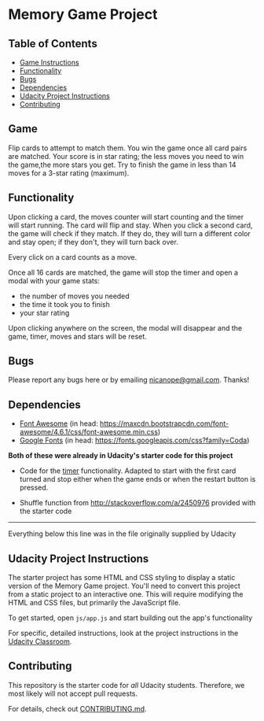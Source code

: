 # Memory Game Project

## Table of Contents

* [Game Instructions](#game)
* [Functionality](#functionality)
* [Bugs](#bugs)
* [Dependencies](#dependencies)
* [Udacity Project Instructions](#instructions)
* [Contributing](#contributing)

## Game

Flip cards to attempt to match them. You win the game once all card pairs are matched. Your score is in star rating; the less moves you need to win the game,the more stars you get. Try to finish the game in less than 14 moves for a 3-star rating (maximum).

## Functionality

Upon clicking a card, the moves counter will start counting and the timer will start running. The card will flip and stay. When you click a second card, the game will check if they match. If they do, they will turn a different color and stay open; if they don't, they will turn back over.

Every click on a card counts as a move.

Once all 16 cards are matched, the game will stop the timer and open a modal with your game stats: 
- the number of moves you needed
- the time it took you to finish
- your star rating

Upon clicking anywhere on the screen, the modal will disappear and the game, timer, moves and stars will be reset.

## Bugs

Please report any bugs here or by emailing nicanope@gmail.com.
Thanks!

## Dependencies

- [Font Awesome](https://fontawesome.com/)
(in head: https://maxcdn.bootstrapcdn.com/font-awesome/4.6.1/css/font-awesome.min.css)
- [Google Fonts](https://fonts.google.com/)
(in head: https://fonts.googleapis.com/css?family=Coda)
 
 **Both of these were already in Udacity's starter code for this project**  

- Code for the [timer](https://codepen.io/mythicalpizza/pen/WvdeJG) functionality. Adapted to start with the first card turned and stop either when the game ends or when the restart button is pressed. 

- Shuffle function from http://stackoverflow.com/a/2450976 provided with the starter code

 _______________________________________________________
 
 Everything below this line was in the file originally supplied by Udacity

## Udacity Project Instructions 

The starter project has some HTML and CSS styling to display a static version of the Memory Game project. You'll need to convert this project from a static project to an interactive one. This will require modifying the HTML and CSS files, but primarily the JavaScript file.

To get started, open `js/app.js` and start building out the app's functionality

For specific, detailed instructions, look at the project instructions in the [Udacity Classroom](https://classroom.udacity.com/me).

## Contributing

This repository is the starter code for _all_ Udacity students. Therefore, we most likely will not accept pull requests.

For details, check out [CONTRIBUTING.md](CONTRIBUTING.md).
